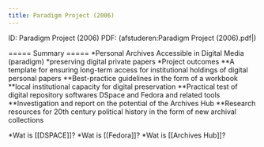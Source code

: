 ```yaml
---
title: Paradigm Project (2006)
---
```

ID: Paradigm Project (2006)
PDF: (afstuderen:Paradigm Project (2006).pdf|)

===== Summary =====
*Personal Archives Accessible in Digital Media (paradigm)
*preserving digital private papers
*Project outcomes
**A template for ensuring long-term access for institutional holdings of digital personal papers
**Best-practice guidelines in the form of a workbook
**local institutional capacity for digital preservation
**Practical test of digital repository softwares DSpace and Fedora and related tools
**Investigation and report on the potential of the Archives Hub
**Research resources for 20th century political history in the form of new archival collections

*Wat is [[DSPACE]]?
*Wat is [[Fedora]]?
*Wat is [[Archives Hub]]?
